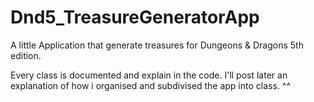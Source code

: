 # Dnd5_TreasureGeneratorApp
A little Application that generate treasures for Dungeons &amp; Dragons 5th edition.

Every class is documented and explain in the code. I'll post later an explanation of how i organised and subdivised the app into class. ^^
